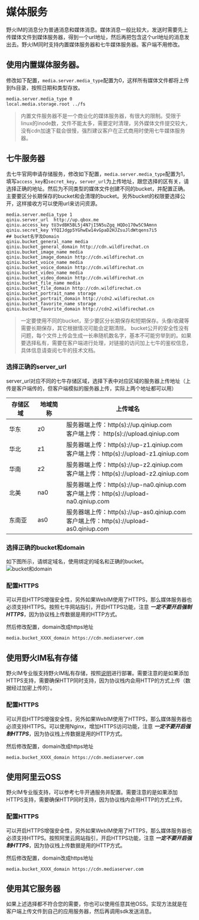 # 媒体服务
野火IM的消息分为普通消息和媒体消息。媒体消息一般比较大，发送时需要先上传媒体文件到媒体服务器，得到一个url地址，然后再把包含这个url地址的消息发出去。野火IM同时支持内置媒体服务器和七牛媒体服务器。客户端不用修改。

## 使用内置媒体服务器。
修改如下配置，```media.server.media_type```配置为0，这样所有媒体文件都将上传到fs目录，按照日期和类型存放。
```
media.server.media_type 0
local.media.storage.root ../fs
```
> 内置文件服务器不是一个商业化的媒体服务器，有很大的限制。受限于linux的inode数，文件不能太多，需要定时清理，另外媒体文件提交较大，没有cdn加速下载会很慢，强烈建议客户在正式商用时使用七牛媒体服务器。

## 七牛服务器
去七牛官网申请存储服务，修改如下配置，```media.server.media_type```配置为1，填写```access_key```和```secret_key```，```server_url```为上传地址，跟您选择的区有关，请选择正确的地址。然后为不同类型的媒体文件创建不同的bucket，并配置正确。主要要区分长期保存的bucket和会清理的bucket。另外bucket的权限要选择公开，这样接收方可以使用url来访问资源。
```
media.server.media_type 1
qiniu.server_url  http://up.qbox.me
qiniu.access_key tU3vdBK5BL5j4N7jI5N5uZgq_HQDo170w5C9Amnn
qiniu.secret_key YfQIJdgp5YGhwEw14vGpaD2HJZsuJldWtqens7i5
## bucket名字及Domain
qiniu.bucket_general_name media
qiniu.bucket_general_domain http://cdn.wildfirechat.cn
qiniu.bucket_image_name media
qiniu.bucket_image_domain http://cdn.wildfirechat.cn
qiniu.bucket_voice_name media
qiniu.bucket_voice_domain http://cdn.wildfirechat.cn
qiniu.bucket_video_name media
qiniu.bucket_video_domain http://cdn.wildfirechat.cn
qiniu.bucket_file_name media
qiniu.bucket_file_domain http://cdn.wildfirechat.cn
qiniu.bucket_portrait_name storage
qiniu.bucket_portrait_domain http://cdn2.wildfirechat.cn
qiniu.bucket_favorite_name storage
qiniu.bucket_favorite_domain http://cdn2.wildfirechat.cn
```
> 一定要使用不同的bucket，至少要区分长期保存和短期保存。头像/收藏等需要长期保存，其它根据情况可能会定期清除。
> bucket公开的安全性没有问题，每个文件上传会生成一长串随机数名字，基本不可能穷举到的。如果要选择私有，需要在客户端进行处理，对链接的访问加上七牛的鉴权信息，具体信息请查阅七牛的技术文档。

### 选择正确的server_url
server_url对应不同的七牛存储区域，选择下表中对应区域的服务器上传地址（上传是客户端传的，但客户端模拟的服务器上传，实际上两个地址都可以用）

|  存储区域   | 地域简称  | 上传域名 |
|  ----  | ----  | ---- |
| 华东 | z0 | 服务器端上传：http(s)://up.qiniup.com <br> 客户端上传： http(s)://upload.qiniup.com |
| 华北 | z1 | 服务器端上传：http(s)://up-z1.qiniup.com <br> 客户端上传：http(s)://upload-z1.qiniup.com |
| 华南 | z2 | 服务器端上传：http(s)://up-z2.qiniup.com <br> 客户端上传：http(s)://upload-z2.qiniup.com |
| 北美 | na0 | 服务器端上传：http(s)://up-na0.qiniup.com <br> 客户端上传：http(s)://upload-na0.qiniup.com |
| 东南亚 | as0 | 服务器端上传：http(s)://up-as0.qiniup.com <br> 客户端上传：http(s)://upload-as0.qiniup.com |

### 选择正确的bucket和domain
如下图所示，请绑定域名，使用绑定的域名和正确的bucket。
![bucket和domain](./assert/qiniu_bucket_domain.jpeg)

### 配置HTTPS
可以开启HTTPS增强安全性，另外如果WebIM使用了HTTPS，那么媒体服务器也必须支持HTTPS。按照七牛网站指引，开启HTTPS功能，注意 ***一定不要开启强制HTTPS***，因为协议栈上传数据是用的HTTP方式。

然后修改配置，domain改成https地址
```
media.bucket_XXXX_domain https://cdn.mediaserver.com
```

## 使用野火IM私有存储
野火IM专业版支持野火IM私有存储，按照[说明](https://github.com/wildfirechat/WF-minio)进行部署。需要注意的是如果添加HTTPS支持，需要确保HTTP同时支持，因为协议栈内会用HTTP的方式上传（数据经过加密上传的）。

### 配置HTTPS
可以开启HTTPS增强安全性，另外如果WebIM使用了HTTPS，那么媒体服务器也必须支持HTTPS。可以使用Nginx，增加HTTPS访问功能，注意 ***一定不要开启强制HTTPS***，因为协议栈上传数据是用的HTTP方式。

然后修改配置，domain改成https地址
```
media.bucket_XXXX_domain https://cdn.mediaserver.com
```

## 使用阿里云OSS
野火IM专业版支持，可以参考七牛开通服务并配置。需要注意的是如果添加HTTPS支持，需要确保HTTP同时支持，因为协议栈内会用HTTP的方式上传。

### 配置HTTPS
可以开启HTTPS增强安全性，另外如果WebIM使用了HTTPS，那么媒体服务器也必须支持HTTPS。按照阿里云网站指引，开启HTTPS功能，注意 ***一定不要开启强制HTTPS***，因为协议栈上传数据是用的HTTP方式。

然后修改配置，domain改成https地址
```
media.bucket_XXXX_domain https://cdn.mediaserver.com
```

## 使用其它服务器
如果上述选择都不符合您的需要，你也可以使用任意其他OSS。实现方法就是在客户端上传文件到自己的应用服务器，然后再调用sdk发送消息。
